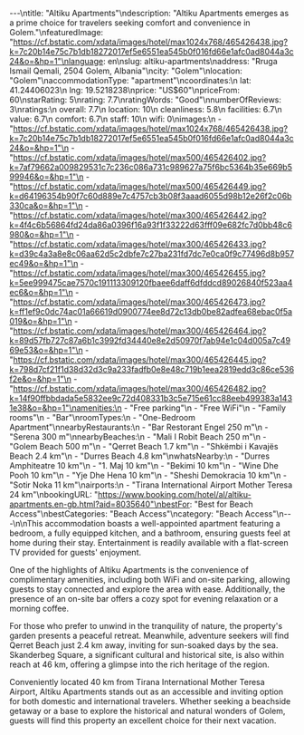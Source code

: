 ---\ntitle: "Altiku Apartments"\ndescription: "Altiku Apartments emerges as a prime choice for travelers seeking comfort and convenience in Golem."\nfeaturedImage: "https://cf.bstatic.com/xdata/images/hotel/max1024x768/465426438.jpg?k=7c20b14e75c7b1db18272017ef5e6551ea545b0f016fd66e1afc0ad8044a3c24&o=&hp=1"\nlanguage: en\nslug: altiku-apartments\naddress: "Rruga Ismail Qemali, 2504 Golem, Albania"\ncity: "Golem"\nlocation: "Golem"\naccommodationType: "apartment"\ncoordinates:\n  lat: 41.24406023\n  lng: 19.5218238\nprice: "US$60"\npriceFrom: 60\nstarRating: 5\nrating: 7.7\nratingWords: "Good"\nnumberOfReviews: 3\nratings:\n  overall: 7.7\n  location: 10\n  cleanliness: 5.8\n  facilities: 6.7\n  value: 6.7\n  comfort: 6.7\n  staff: 10\n  wifi: 0\nimages:\n  - "https://cf.bstatic.com/xdata/images/hotel/max1024x768/465426438.jpg?k=7c20b14e75c7b1db18272017ef5e6551ea545b0f016fd66e1afc0ad8044a3c24&o=&hp=1"\n  - "https://cf.bstatic.com/xdata/images/hotel/max500/465426402.jpg?k=7af79662a009829531c7c236c086a731c989627a75f6bc5364b35e669b599946&o=&hp=1"\n  - "https://cf.bstatic.com/xdata/images/hotel/max500/465426449.jpg?k=d64196354b90f7c60d889e7c4757cb3b08f3aaad6055d98b12e26f2c06b330ca&o=&hp=1"\n  - "https://cf.bstatic.com/xdata/images/hotel/max300/465426442.jpg?k=4f4c6b56864fd24da86a0396f16a93f1f33222d63fff09e682fc7d0bb48c6980&o=&hp=1"\n  - "https://cf.bstatic.com/xdata/images/hotel/max300/465426433.jpg?k=d39c4a3a8e8c06aa62d5c2dbfe7c27ba231fd7dc7e0ca0f9c77496d8b957ec49&o=&hp=1"\n  - "https://cf.bstatic.com/xdata/images/hotel/max300/465426455.jpg?k=5ee999475cae7570c191113309120fbaee6daff6dfddcd89026840f523aa4ec6&o=&hp=1"\n  - "https://cf.bstatic.com/xdata/images/hotel/max300/465426473.jpg?k=ff1ef9c0dc74ac01a66619d0900774ee8d72c13db0be82adfea68ebac0f5a019&o=&hp=1"\n  - "https://cf.bstatic.com/xdata/images/hotel/max300/465426464.jpg?k=89d57fb727c87a6b1c3992fd34440e8e2d50970f7ab94e1c04d005a7c4969e53&o=&hp=1"\n  - "https://cf.bstatic.com/xdata/images/hotel/max300/465426445.jpg?k=798d7cf21f1d38d32d3c9a233fadfb0e8e48c719b1eea2819edd3c86ce536f2e&o=&hp=1"\n  - "https://cf.bstatic.com/xdata/images/hotel/max300/465426482.jpg?k=14f90ffbbdada5e5832ee9c72d408331b3c5e715e61cc88eeb499383a1431e38&o=&hp=1"\namenities:\n  - "Free parking"\n  - "Free WiFi"\n  - "Family rooms"\n  - "Bar"\nroomTypes:\n  - "One-Bedroom Apartment"\nnearbyRestaurants:\n  - "Bar Restorant Engel 250 m"\n  - "Serena 300 m"\nnearbyBeaches:\n  - "Mali I Robit Beach 250 m"\n  - "Golem Beach 500 m"\n  - "Qerret Beach 1.7 km"\n  - "Shkëmbi i Kavajës Beach 2.4 km"\n  - "Durres Beach 4.8 km"\nwhatsNearby:\n  - "Durres Amphiteatre 10 km"\n  - "1. Maj 10 km"\n  - "Bekimi 10 km"\n  - "Wine Dhe Pooh 10 km"\n  - "Yje Dhe Hena 10 km"\n  - "Sheshi Demokracia 10 km"\n  - "Sotir Noka 11 km"\nairports:\n  - "Tirana International Airport Mother Teresa 24 km"\nbookingURL: "https://www.booking.com/hotel/al/altiku-apartments.en-gb.html?aid=8035640"\nbestFor: "Best for Beach Access"\nbestCategories: "Beach Access"\ncategory: "Beach Access"\n---\n\nThis accommodation boasts a well-appointed apartment featuring a bedroom, a fully equipped kitchen, and a bathroom, ensuring guests feel at home during their stay. Entertainment is readily available with a flat-screen TV provided for guests' enjoyment.

One of the highlights of Altiku Apartments is the convenience of complimentary amenities, including both WiFi and on-site parking, allowing guests to stay connected and explore the area with ease. Additionally, the presence of an on-site bar offers a cozy spot for evening relaxation or a morning coffee.

For those who prefer to unwind in the tranquility of nature, the property's garden presents a peaceful retreat. Meanwhile, adventure seekers will find Qerret Beach just 2.4 km away, inviting for sun-soaked days by the sea. Skanderbeg Square, a significant cultural and historical site, is also within reach at 46 km, offering a glimpse into the rich heritage of the region.

Conveniently located 40 km from Tirana International Mother Teresa Airport, Altiku Apartments stands out as an accessible and inviting option for both domestic and international travelers. Whether seeking a beachside getaway or a base to explore the historical and natural wonders of Golem, guests will find this property an excellent choice for their next vacation.